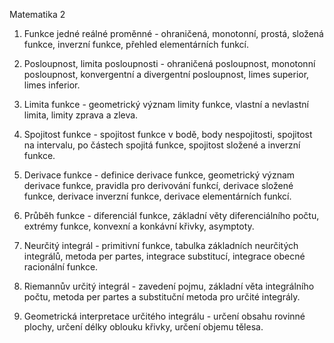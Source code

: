 Matematika 2

1. Funkce jedné reálné proměnné - ohraničená, monotonní, prostá, složená funkce, inverzní funkce, přehled elementárních funkcí. 

2. Posloupnost, limita posloupnosti - ohraničená posloupnost, monotonní posloupnost, konvergentní a divergentní posloupnost, limes superior, limes inferior. 

3. Limita funkce - geometrický význam limity funkce, vlastní a nevlastní limita, limity zprava a zleva. 

4. Spojitost funkce - spojitost funkce v bodě, body nespojitosti, spojitost na intervalu, po částech spojitá funkce, spojitost složené a inverzní funkce. 

5. Derivace funkce - definice derivace funkce, geometrický význam derivace funkce, pravidla pro derivování funkcí, derivace složené funkce, derivace inverzní funkce, derivace elementárních funkcí. 

6. Průběh funkce - diferenciál funkce, základní věty diferenciálního počtu, extrémy funkce, konvexní a konkávní křivky, asymptoty. 

7. Neurčitý integrál - primitivní funkce, tabulka základních neurčitých integrálů, metoda per partes, integrace substitucí, integrace obecné racionální funkce. 

8. Riemannův určitý integrál - zavedení pojmu, základní věta integrálního počtu, metoda per partes a substituční metoda pro určité integrály. 

9. Geometrická interpretace určitého integrálu - určení obsahu rovinné plochy, určení délky oblouku křivky, určení objemu tělesa. 
